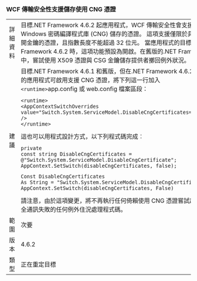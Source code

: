 ### <a name="wcf-transport-security-supports-certificates-stored-using-cng"></a>WCF 傳輸安全性支援儲存使用 CNG 憑證

|   |   |
|---|---|
|詳細資料|目標.NET Framework 4.6.2 起應用程式，WCF 傳輸安全性會支援使用 Windows 密碼編譯程式庫 (CNG) 儲存的憑證。 這項支援僅限於具有公開金鑰的憑證，且指數長度不能超過 32 位元。 當應用程式的目標.NET Framework 4.6.2 時，這項功能預設為開啟。在舊版的.NET Framework 中，嘗試使用 X509 憑證與 CSG 金鑰儲存提供者擲回例外狀況。|
|建議|目標.NET Framework 4.6.1 和舊版，但在.NET Framework 4.6.2 執行的應用程式可啟用支援 CNG 憑證，將下列這一行加入<code>&lt;runtime&gt;</code>app.config 或 web.config 檔案區段：<pre><code class="language-xml">&lt;runtime&gt;&#13;&#10;&lt;AppContextSwitchOverrides value=&quot;Switch.System.ServiceModel.DisableCngCertificates=false&quot; /&gt;&#13;&#10;&lt;/runtime&gt;&#13;&#10;</code></pre>這也可以用程式設計方式，以下列程式碼完成︰<pre><code class="language-cs">private const string DisableCngCertificates = @&quot;Switch.System.ServiceModel.DisableCngCertificate&quot;;&#13;&#10;AppContext.SetSwitch(disableCngCertificates, false);&#13;&#10;</code></pre><pre><code class="language-vb">Const DisableCngCertificates As String = &quot;Switch.System.ServiceModel.DisableCngCertificates&quot;&#13;&#10;AppContext.SetSwitch(disableCngCertificates, False)&#13;&#10;</code></pre>請注意，由於這項變更，將不再執行任何倚賴使用 CNG 憑證嘗試起始安全通訊失敗的任何例外住況處理程式碼。|
|範圍|次要|
|版本|4.6.2|
|類型|正在重定目標|

